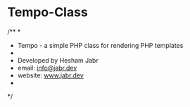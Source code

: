# Tempo-Class

/**
 * 
 *   Tempo - a simple PHP class for rendering PHP templates
 * 
 *   Developed by Hesham Jabr
 *   email: info@jabr.dev
 *   website: www.jabr.dev
 * 
 */
